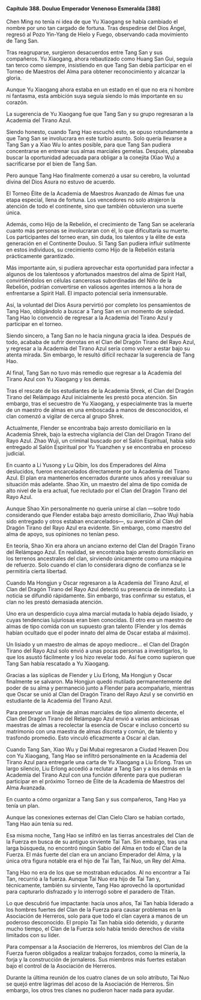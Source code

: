 
#### Capítulo 388. Douluo Emperador Venenoso Esmeralda [388]


Chen Ming no tenía ni idea de que Yu Xiaogang se había cambiado el nombre por uno tan cargado de fortuna. Tras despedirse del Dios Ángel, regresó al Pozo Yin-Yang de Hielo y Fuego, observando cada movimiento de Tang San.

Tras reagruparse, surgieron desacuerdos entre Tang San y sus compañeros. Yu Xiaogang, ahora rebautizado como Huang San Gui, seguía tan terco como siempre, insistiendo en que Tang San debía participar en el Torneo de Maestros del Alma para obtener reconocimiento y alcanzar la gloria.

Aunque Yu Xiaogang ahora estaba en un estado en el que no era ni hombre ni fantasma, esta ambición suya seguía siendo lo más importante en su corazón.

La sugerencia de Yu Xiaogang fue que Tang San y su grupo regresaran a la Academia del Tirano Azul.

Siendo honesto, cuando Tang Hao escuchó esto, se opuso rotundamente a que Tang San se involucrara en este turbio asunto. Solo quería llevarse a Tang San y a Xiao Wu lo antes posible, para que Tang San pudiera concentrarse en entrenar sus almas marciales gemelas. Después, planeaba buscar la oportunidad adecuada para obligar a la conejita (Xiao Wu) a sacrificarse por el bien de Tang San.

Pero aunque Tang Hao finalmente comenzó a usar su cerebro, la voluntad divina del Dios Asura no estuvo de acuerdo.

El Torneo Élite de la Academia de Maestros Avanzado de Almas fue una etapa especial, llena de fortuna. Los vencedores no solo atrajeron la atención de todo el continente, sino que también obtuvieron una suerte única.

Además, como Hijo de la Rebelión, el crecimiento de Tang San se aceleraría cuanto más personas se involucraran con él, lo que dificultaría su muerte. Los participantes del torneo eran, sin duda, los talentos y la élite de esta generación en el Continente Douluo. Si Tang San pudiera influir sutilmente en estos individuos, su crecimiento como Hijo de la Rebelión estaría prácticamente garantizado.

Más importante aún, si pudiera aprovechar esta oportunidad para infectar a algunos de los talentosos y afortunados maestros del alma de Spirit Hall, convirtiéndolos en células cancerosas subordinadas del Niño de la Rebelión, podrían convertirse en valiosos agentes internos a la hora de enfrentarse a Spirit Hall. El impacto potencial sería inmensurable.

Así, la voluntad del Dios Asura pervirtió por completo los pensamientos de Tang Hao, obligándolo a buscar a Tang San en un momento de soledad. Tang Hao lo convenció de regresar a la Academia del Tirano Azul y participar en el torneo.

Siendo sincero, a Tang San no le hacía ninguna gracia la idea. Después de todo, acababa de sufrir derrotas en el Clan del Dragón Tirano del Rayo Azul, y regresar a la Academia del Tirano Azul sería como volver a estar bajo su atenta mirada. Sin embargo, le resultó difícil rechazar la sugerencia de Tang Hao.

Al final, Tang San no tuvo más remedio que regresar a la Academia del Tirano Azul con Yu Xiaogang y los demás.

Tras el rescate de los estudiantes de la Academia Shrek, el Clan del Dragón Tirano del Relámpago Azul inicialmente les prestó poca atención. Sin embargo, tras el secuestro de Yu Xiaogang, y especialmente tras la muerte de un maestro de almas en una emboscada a manos de desconocidos, el clan comenzó a vigilar de cerca al grupo Shrek.

Actualmente, Flender se encontraba bajo arresto domiciliario en la Academia Shrek, bajo la estrecha vigilancia del Clan del Dragón Tirano del Rayo Azul. Zhao Wuji, un criminal buscado por el Salón Espiritual, había sido entregado al Salón Espiritual por Yu Yuanzhen y se encontraba en proceso judicial.

En cuanto a Li Yusong y Lu Qibin, los dos Emperadores del Alma deslucidos, fueron encarcelados directamente por la Academia del Tirano Azul. El plan era mantenerlos encerrados durante unos años y reevaluar su situación más adelante. Shao Xin, un maestro del alma de tipo comida de alto nivel de la era actual, fue reclutado por el Clan del Dragón Tirano del Rayo Azul.

Aunque Shao Xin personalmente no quería unirse al clan —sobre todo considerando que Flender estaba bajo arresto domiciliario, Zhao Wuji había sido entregado y otros estaban encarcelados—, su aversión al Clan del Dragón Tirano del Rayo Azul era evidente. Sin embargo, como maestro del alma de apoyo, sus opiniones no tenían peso.

En teoría, Shao Xin era ahora un anciano externo del Clan del Dragón Tirano del Relámpago Azul. En realidad, se encontraba bajo arresto domiciliario en los terrenos ancestrales del clan, sirviendo únicamente como una máquina de refuerzo. Solo cuando el clan lo considerara digno de confianza se le permitiría cierta libertad.

Cuando Ma Hongjun y Oscar regresaron a la Academia del Tirano Azul, el Clan del Dragón Tirano del Rayo Azul detectó su presencia de inmediato. La noticia se difundió rápidamente. Sin embargo, tras confirmar su estatus, el clan no les prestó demasiada atención.

Uno era un desperdicio cuya alma marcial mutada lo había dejado lisiado, y cuyas tendencias lujuriosas eran bien conocidas. El otro era un maestro de almas de tipo comida con un supuesto gran talento (Flender y los demás habían ocultado que el poder innato del alma de Oscar estaba al máximo).

Un lisiado y un maestro de almas de apoyo mediocre... el Clan del Dragón Tirano del Rayo Azul solo envió a unas pocas personas a investigarlos, lo que los asustó fácilmente y los hizo revelar todo. Así fue como supieron que Tang San había rescatado a Yu Xiaogang.

Gracias a las súplicas de Flender y Liu Erlong, Ma Hongjun y Oscar finalmente se salvaron. Ma Hongjun quedó mutilado permanentemente del poder de su alma y permaneció junto a Flender para acompañarlo, mientras que Oscar se unió al Clan del Dragón Tirano del Rayo Azul y se convirtió en estudiante de la Academia del Tirano Azul.

Para preservar un linaje de almas marciales de tipo alimento decente, el Clan del Dragón Tirano del Relámpago Azul envió a varias ambiciosas maestras de almas a recolectar la esencia de Oscar e incluso concertó su matrimonio con una maestra de almas discreta y común, de talento y trasfondo promedio. Esto vinculó eficazmente a Oscar al clan.

Cuando Tang San, Xiao Wu y Dai Mubai regresaron a Ciudad Heaven Dou con Yu Xiaogang, Tang Hao se infiltró personalmente en la Academia del Tirano Azul para entregarle una carta de Yu Xiaogang a Liu Erlong. Tras un largo silencio, Liu Erlong accedió a reclutar a Tang San y a los demás en la Academia del Tirano Azul con una función diferente para que pudieran participar en el próximo Torneo de Élite de la Academia de Maestros del Alma Avanzada.

En cuanto a cómo organizar a Tang San y sus compañeros, Tang Hao ya tenía un plan.

Aunque las conexiones externas del Clan Cielo Claro se habían cortado, Tang Hao aún tenía su red.

Esa misma noche, Tang Hao se infiltró en las tierras ancestrales del Clan de la Fuerza en busca de su antiguo sirviente Tai Tan. Sin embargo, tras una larga búsqueda, no encontró ningún Sabio del Alma en todo el Clan de la Fuerza. El más fuerte del clan era un anciano Emperador del Alma, y la única otra figura notable era el hijo de Tai Tan, Tai Nuo, un Rey del Alma.

Tang Hao no era de los que se mostraban educados. Al no encontrar a Tai Tan, recurrió a la fuerza. Aunque Tai Nuo era hijo de Tai Tan y, técnicamente, también su sirviente, Tang Hao aprovechó la oportunidad para capturarlo disfrazado y lo interrogó sobre el paradero de Titán.

Lo que descubrió fue impactante: hacía unos años, Tai Tan había liderado a los hombres fuertes del Clan de la Fuerza para causar problemas en la Asociación de Herreros, solo para que todo el clan cayera a manos de un poderoso desconocido. El propio Tai Tan había sido detenido, y durante mucho tiempo, el Clan de la Fuerza solo había tenido derechos de visita limitados con su líder.

Para compensar a la Asociación de Herreros, los miembros del Clan de la Fuerza fueron obligados a realizar trabajos forzados, como la minería, la forja y la construcción de jornaleros. Sus miembros más fuertes estaban bajo el control de la Asociación de Herreros.

Durante la última reunión de los cuatro clanes de un solo atributo, Tai Nuo se quejó entre lágrimas del acoso de la Asociación de Herreros. Sin embargo, los otros tres clanes no pudieron hacer nada para ayudar.